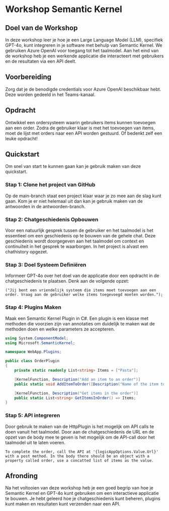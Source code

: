 # Workshop Semantic Kernel

## Doel van de Workshop

In deze workshop leer je hoe je een Large Language Model (LLM), specifiek GPT-4o, kunt integreren in je software met behulp van Semantic Kernel. We gebruiken Azure OpenAI voor toegang tot het taalmodel. Aan het eind van de workshop heb je een werkende applicatie die interacteert met gebruikers en de resultaten via een API deelt.

## Voorbereiding

Zorg dat je de benodigde credentials voor Azure OpenAI beschikbaar hebt. Deze worden gedeeld in het Teams-kanaal.


## Opdracht
Ontwikkel een ordersysteem waarin gebruikers items kunnen toevoegen aan een order. Zodra de gebruiker klaar is met het toevoegen van items, moet de lijst met orders naar een API worden gestuurd. Of bedenkt zelf een leuke opdracht!


## Quickstart
Om snel van start te kunnen gaan kan je gebruik maken van deze quickstart.

### Stap 1: Clone het project van GitHub
Op de main-branch staat een project klaar waar je zo mee aan de slag kunt gaan. Kom je er niet helemaal uit dan kan je gebruik maken van de antwoorden in de antwoorden-branch.

### Stap 2: Chatgeschiedenis Opbouwen

Voor een natuurlijk gesprek tussen de gebruiker en het taalmodel is het essentieel om een geschiedenis op te bouwen van de gehele chat. Deze geschiedenis wordt doorgegeven aan het taalmodel om context en continuïteit in het gesprek te waarborgen. In het project is alvast een chathistory opgezet.

### Stap 3: Doel Systeem Definiëren

Informeer GPT-4o over het doel van de applicatie door een opdracht in de chatgeschiedenis te plaatsen. Denk aan de volgende opzet:

````
("Jij bent een vriendelijk systeem die items moet toevoegen aan een order. Vraag aan de gebruiker welke items toegevoegd moeten worden.");
````

### Stap 4: Plugins Maken

Maak een Semantic Kernel Plugin in C#. Een plugin is een klasse met methoden die voorzien zijn van annotaties om duidelijk te maken wat de methoden doen en welke parameters ze accepteren.

```csharp
using System.ComponentModel;
using Microsoft.SemanticKernel;

namespace WebApp.Plugins;

public class OrderPlugin
{
    private static readonly List<string> Items = ["Pasta"];

    [KernelFunction, Description("Add an item to an order")]
    public static void AddItemToOrder([Description("Name of the item to add")] string itemName) => Items.Add(itemName);

    [KernelFunction, Description("Get items in the order")]
    public static List<string> GetItemsInOrder() => Items;
}
```

### Stap 5: API integreren
Door gebruik te maken van de HttpPlugin is het mogelijk om API calls te doen vanuit het taalmodel. Door aan de chatgeschiedenis de URL en de opzet van de body mee te geven is het mogelijk om de API-call door het taalmodel uit te laten voeren.

````
To complete the order, call the API at '{logicAppOptions.Value.Url}' with a post method. In the body there should be an object with a property called order, use a concatted list of items as the value.
````

## Afronding

Na het voltooien van deze workshop heb je een goed begrip van hoe je Semantic Kernel en GPT-4o kunt gebruiken om een interactieve applicatie te bouwen. Je hebt geleerd hoe je chatgeschiedenis kunt beheren, plugins kunt maken en resultaten kunt verzenden naar een API.

